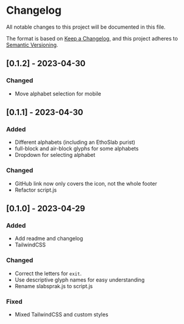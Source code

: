# Changelog

All notable changes to this project will be documented in this file.

The format is based on [Keep a Changelog](https://keepachangelog.com/en/1.0.0/),
and this project adheres to [Semantic Versioning](https://semver.org/spec/v2.0.0.html).

## [0.1.2] - 2023-04-30

### Changed

- Move alphabet selection for mobile

## [0.1.1] - 2023-04-30

### Added

- Different alphabets (including an EthoSlab purist)
- full-block and air-block glyphs for some alphabets
- Dropdown for selecting alphabet

### Changed

- GitHub link now only covers the icon, not the whole footer
- Refactor script.js

## [0.1.0] - 2023-04-29

### Added

- Add readme and changelog
- TailwindCSS

### Changed

- Correct the letters for `exit`.
- Use descriptive glyph names for easy understanding
- Rename slabsprak.js to script.js

### Fixed

- Mixed TailwindCSS and custom styles
